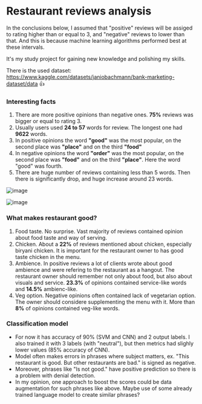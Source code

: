 # Restaurant reviews analysis
In the conclusions below, I assumed that "positive" reviews will be assiged to rating higher than or equal to 3, and "negative" reviews to lower than that. And this is because machine learning algorithms performed best at these intervals.

It's my study project for gaining new knowledge and polishing my skills. 

There is the used dataset: https://www.kaggle.com/datasets/janiobachmann/bank-marketing-dataset/data
👍
 
### Interesting facts
1. There are more positive opinions than negative ones. **75%** reviews was bigger or equal to rating 3.
2. Usually users used **24 to 57** words for review. The longest one had **9622** words.
3. In positive opinions the word **"good"** was the most popular, on the second place was **"place"** and on the third **"food"**
4. In negative opinions the word **"order"** was the most popular, on the second place was **"food"** and on the third **"place"**. Here the word "good" was fourth. 
5. There are huge number of reviews containing less than 5 words. Then there is significantly drop, and huge increase around 23 words.
   
![image](https://github.com/Wojw99/restaurant-reviews-analysis/assets/42806302/e49762aa-5fe1-4856-8397-72946e9ed50f)

![image](https://github.com/Wojw99/restaurant-reviews-analysis/assets/42806302/6aca6c15-fb84-4d7d-b274-e205c51f42ef)

### What makes restaurant good?
1. Food taste. No surprise. Vast majority of reviews contained opinion about food taste and way of serving. 
2. Chicken. About a **22%** of reviews mentioned about chicken, especially biryani chicken. It is important for the restaurant owner to has good taste chicken in the menu.
3. Ambience. In positive reviews a lot of clients wrote about good ambience and were refering to the restaurant as a hangout. The restaurant owner should remember not only about food, but also about visuals and service. **23.3%** of opinions contained service-like words and **14.5%** ambienc-like. 
4. Veg option. Negative opinions often contained lack of vegetarian option. The owner should considere supplementing the menu with it. More than **8%** of opinions contained veg-like words.

### Classification model
- For now it has accuracy of 90% (SVM and CNN) and 2 output labels. I also trained it with 3 labels (with "neutral"), but then metrics had slighly lower values (85% accuracy of CNN). 
- Model often makes errors in phrases where subject matters, ex. "This restaurant is good. But other restaurants are bad." is signed as negative. 
- Moreover, phrases like "Is not good." have positive prediction so there is a problem with denial detection. 
- In my opinion, one approach to boost the scores could be data augmentation for such phrases like above. Maybe use of some already trained language model to create similar phrases?
